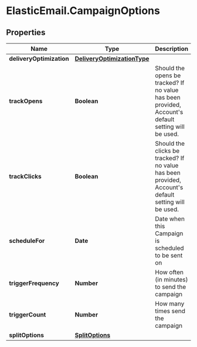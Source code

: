 # ElasticEmail.CampaignOptions

## Properties

Name | Type | Description | Notes
------------ | ------------- | ------------- | -------------
**deliveryOptimization** | [**DeliveryOptimizationType**](DeliveryOptimizationType.md) |  | [optional] 
**trackOpens** | **Boolean** | Should the opens be tracked? If no value has been provided, Account&#39;s default setting will be used. | [optional] 
**trackClicks** | **Boolean** | Should the clicks be tracked? If no value has been provided, Account&#39;s default setting will be used. | [optional] 
**scheduleFor** | **Date** | Date when this Campaign is scheduled to be sent on | [optional] 
**triggerFrequency** | **Number** | How often (in minutes) to send the campaign | [optional] 
**triggerCount** | **Number** | How many times send the campaign | [optional] 
**splitOptions** | [**SplitOptions**](SplitOptions.md) |  | [optional] 


